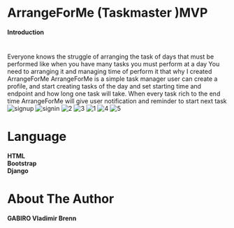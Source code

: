 # ArrangeForMe (Taskmaster )MVP
**Introduction**
#
Everyone knows the struggle of arranging the task of days that must be performed like when you have many tasks you must perform at a day You need to arranging it and managing time of perform it that why I created ArrangeForMe
ArrangeForMe is a simple task manager user can create a profile, and start creating tasks of the day and set starting time and endpoint and how long one task will take. When every task rich to the end time ArrangeForMe will give user notification and reminder to start next task
![signup](https://github.com/gabbrenn/MVP/assets/103499307/dc93ef28-4f4d-42fd-a960-fd63496de763)
![signin](https://github.com/gabbrenn/MVP/assets/103499307/aeb79202-640f-40f4-bff1-7fd1748bb045)
![2](https://github.com/gabbrenn/MVP/assets/103499307/ba77027d-2c42-4b6a-adf5-202d7175c070)
![3](https://github.com/gabbrenn/MVP/assets/103499307/393d0131-7d42-46a0-a696-7925840d7389)
![1](https://github.com/gabbrenn/MVP/assets/103499307/abd2648f-3c09-49c0-8e97-6b15e60c9a1b)
![4](https://github.com/gabbrenn/MVP/assets/103499307/a39d5844-f479-4bc7-972a-550d99298a47)
![5](https://github.com/gabbrenn/MVP/assets/103499307/ea8a0c6a-3340-4b6a-929e-1857abdaf5cc)

# Language
**HTML**<br>
**Bootstrap**<br>
**Django**

# About The Author
**GABIRO Vladimir Brenn**

